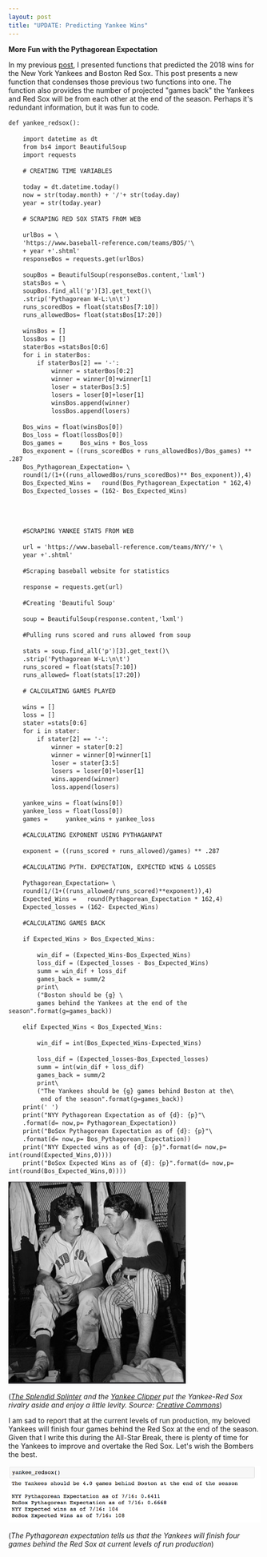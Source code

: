 ```yaml
---
layout: post
title: "UPDATE: Predicting Yankee Wins"
---
```


**More Fun with the Pythagorean Expectation**


In my previous [post](https://mistercoffey.github.io/Pythag/), I presented functions that predicted the 2018 wins for the New York Yankees and Boston Red Sox. This post presents a new function that condenses those previous two functions into one. The function also provides the number of projected "games back" the Yankees and Red Sox will be from each other at the end of the season. Perhaps it's redundant information, but it was fun to code.

```
def yankee_redsox():

    import datetime as dt
    from bs4 import BeautifulSoup
    import requests

    # CREATING TIME VARIABLES

    today = dt.datetime.today()
    now = str(today.month) + '/'+ str(today.day)
    year = str(today.year)

    # SCRAPING RED SOX STATS FROM WEB

    urlBos = \
    'https://www.baseball-reference.com/teams/BOS/'\
    + year +'.shtml'
    responseBos = requests.get(urlBos)

    soupBos = BeautifulSoup(responseBos.content,'lxml')
    statsBos = \
    soupBos.find_all('p')[3].get_text()\
    .strip('Pythagorean W-L:\n\t')
    runs_scoredBos = float(statsBos[7:10])
    runs_allowedBos= float(statsBos[17:20])

    winsBos = []
    lossBos = []
    staterBos =statsBos[0:6]
    for i in staterBos:
        if staterBos[2] == '-':
            winner = staterBos[0:2]
            winner = winner[0]+winner[1]
            loser = staterBos[3:5]
            losers = loser[0]+loser[1]
            winsBos.append(winner)
            lossBos.append(losers)

    Bos_wins = float(winsBos[0])
    Bos_loss = float(lossBos[0])
    Bos_games =     Bos_wins + Bos_loss
    Bos_exponent = ((runs_scoredBos + runs_allowedBos)/Bos_games) ** .287
    Bos_Pythagorean_Expectation= \
    round(1/(1+((runs_allowedBos/runs_scoredBos)** Bos_exponent)),4)
    Bos_Expected_Wins =   round(Bos_Pythagorean_Expectation * 162,4)
    Bos_Expected_losses = (162- Bos_Expected_Wins)




    #SCRAPING YANKEE STATS FROM WEB

    url = 'https://www.baseball-reference.com/teams/NYY/'+ \
    year +'.shtml'

    #Scraping baseball website for statistics

    response = requests.get(url)

    #Creating 'Beautiful Soup'

    soup = BeautifulSoup(response.content,'lxml')

    #Pulling runs scored and runs allowed from soup

    stats = soup.find_all('p')[3].get_text()\
    .strip('Pythagorean W-L:\n\t')
    runs_scored = float(stats[7:10])
    runs_allowed= float(stats[17:20])

    # CALCULATING GAMES PLAYED

    wins = []
    loss = []
    stater =stats[0:6]
    for i in stater:
        if stater[2] == '-':
            winner = stater[0:2]
            winner = winner[0]+winner[1]
            loser = stater[3:5]
            losers = loser[0]+loser[1]
            wins.append(winner)
            loss.append(losers)

    yankee_wins = float(wins[0])
    yankee_loss = float(loss[0])
    games =     yankee_wins + yankee_loss

    #CALCULATING EXPONENT USING PYTHAGANPAT

    exponent = ((runs_scored + runs_allowed)/games) ** .287

    #CALCULATING PYTH. EXPECTATION, EXPECTED WINS & LOSSES

    Pythagorean_Expectation= \
    round(1/(1+((runs_allowed/runs_scored)**exponent)),4)
    Expected_Wins =   round(Pythagorean_Expectation * 162,4)
    Expected_losses = (162- Expected_Wins)

    #CALCULATING GAMES BACK

    if Expected_Wins > Bos_Expected_Wins:

        win_dif = (Expected_Wins-Bos_Expected_Wins)
        loss_dif = (Expected_losses - Bos_Expected_Wins)
        summ = win_dif + loss_dif
        games_back = summ/2
        print\
        ("Boston should be {g} \
        games behind the Yankees at the end of the season".format(g=games_back))

    elif Expected_Wins < Bos_Expected_Wins:

        win_dif = int(Bos_Expected_Wins-Expected_Wins)

        loss_dif = (Expected_losses-Bos_Expected_losses)
        summ = int(win_dif + loss_dif)
        games_back = summ/2
        print\
        ("The Yankees should be {g} games behind Boston at the\
         end of the season".format(g=games_back))
    print(' ')                                                             
    print("NYY Pythagorean Expectation as of {d}: {p}"\
    .format(d= now,p= Pythagorean_Expectation))
    print("BoSox Pythagorean Expectation as of {d}: {p}"\
    .format(d= now,p= Bos_Pythagorean_Expectation))
    print("NYY Expected wins as of {d}: {p}".format(d= now,p= int(round(Expected_Wins,0))))                                    
    print("BoSox Expected Wins as of {d}: {p}".format(d= now,p= int(round(Bos_Expected_Wins,0))))         

```
![pic](../images/Pythag2/joe.png)

(*[The Splendid Splinter](https://baseballhall.org/hall-of-famers/williams-ted) and the [Yankee Clipper](https://baseballhall.org/hall-of-famers/dimaggio-joe) put the Yankee-Red Sox rivalry aside and enjoy a little levity. Source: [Creative Commons](https://www.flickr.com/photos/97453745@N02/9082143731/in/photolist-4idr9b-4idp8Q-agxT1i-eQymV2)*)


I am sad to report that at the current levels of run production, my beloved Yankees will finish four games behind the Red Sox at the end of the season. Given that I write this during the All-Star Break, there is plenty of time for the Yankees to improve and overtake the Red Sox. Let's wish the Bombers the best.

![results](../images/Pythag2/pythag2.png)

(*The Pythagorean expectation tells us that the Yankees will finish four games behind the Red Sox at current levels of run production*)
